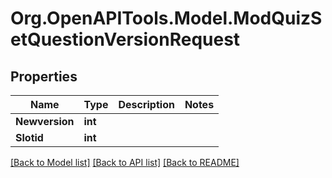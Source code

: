 # Org.OpenAPITools.Model.ModQuizSetQuestionVersionRequest

## Properties

Name | Type | Description | Notes
------------ | ------------- | ------------- | -------------
**Newversion** | **int** |  | 
**Slotid** | **int** |  | 

[[Back to Model list]](../README.md#documentation-for-models) [[Back to API list]](../README.md#documentation-for-api-endpoints) [[Back to README]](../README.md)

